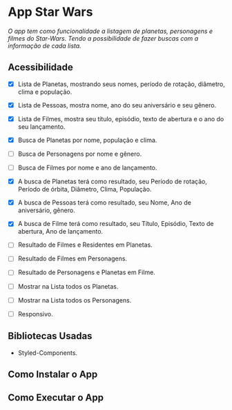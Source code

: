 # App Star Wars

   *O app tem como funcionalidade a listagem de planetas, personagens e filmes do Star-Wars. Tendo a possibilidade de fazer buscas com a informação de cada lista.*

## Acessibilidade
- [x] Lista de Planetas, mostrando seus nomes, período de rotação, diâmetro, clima e população.

- [x] Lista de Pessoas, mostra nome, ano do seu aniversário e seu gênero.

- [x] Lista de Filmes, mostra seu título, episódio, texto de abertura e o ano do seu lançamento.

- [x] Busca de Planetas por nome, população e clima.

- [ ] Busca de Personagens por nome e gênero.

- [ ] Busca de Filmes por nome e ano de lançamento.

- [x] A busca de Planetas terá como resultado, seu Período de rotação, Período de órbita, Diâmetro, Clima, População.

- [x] A busca de Pessoas terá como resultado, seu Nome, Ano de aniversário, gênero.

- [x] A busca de Filme terá como resultado, seu Título, Episódio, Texto de abertura, Ano de lançamento.

- [ ] Resultado de Filmes e Residentes em Planetas.

- [ ] Resultado de Filmes em Personagens.

- [ ] Resultado de Personagens e Planetas em Filme.

- [ ] Mostrar na Lista todos os Planetas.

- [ ] Mostrar na Lista todos os Personagens.

- [ ] Responsivo.

## Bibliotecas Usadas

 - Styled-Components.

 ## Como Instalar o App



 ## Como Executar o App 